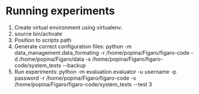 Running experiments
==================

1. Create virtual environment using virtualenv.
2. source bin/activate
3. Position to scripts path
4. Generate correct configuration files:  python -m data_management.data_formating -r /home/popina/Figaro/figaro-code -d /home/popina/Figaro/data -s /home/popina/Figaro/figaro-code/system_tests --backup
5. Run experiments: python -m evaluation.evaluator -u username -p password -r /home/popina/Figaro/figaro-code -s /home/popina/Figaro/figaro-code/system_tests --test 3
